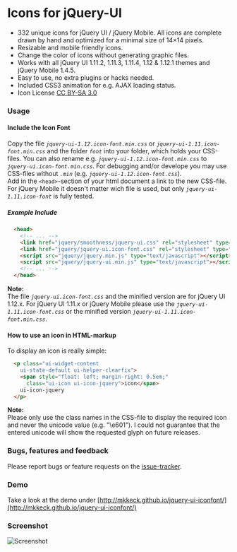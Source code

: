 # Icons for jQuery-UI #
* 332 unique icons for jQuery UI / jQuery Mobile. All icons are complete drawn by hand and optimized for a minimal size of 14×14 pixels. 
* Resizable and mobile friendly icons. 
* Change the color of icons without generating graphic files. 
* Works with all jQuery UI 1.11.2, 1.11.3, 1.11.4, 1.12 & 1.12.1 themes and jQuery Mobile 1.4.5. 
* Easy to use, no extra plugins or hacks needed. 
* Included CSS3 animation for e.g. AJAX loading status. 
* Icon License [CC BY-SA 3.0](https://creativecommons.org/licenses/by-sa/3.0/)


### Usage ###
#### Include the Icon Font ####
Copy the file _`jquery-ui-1.12.icon-font.min.css`_ or _`jquery-ui-1.11.icon-font.min.css`_ and the folder _`font`_ into your folder, 
which holds your CSS-files. You can also rename e.g. _`jquery-ui-1.12.icon-font.min.css`_ to _`jquery-ui.icon-font.min.css`_. For debugging and/or develope you may use CSS-files without _`.min`_ (e.g. _`jquery-ui-1.12.icon-font.css`_).  
Add in the `<head>`-section of your html document a link to the new CSS-file.  
For jQuery Mobile it doesn't matter wich file is used, but only _`jquery-ui-1.11.icon-font`_ is fully tested.

##### Example Include #####
```html
  <head>
    <!-- ... -->
    <link href="jquery/smoothness/jquery-ui.css" rel="stylesheet" type="text/css" /> 
    <link href="jquery/jquery-ui.icon-font.css" rel="stylesheet" type="text/css" /> 
    <script src="jquery/jquery.min.js" type="text/javascript"></script> 
    <script src="jquery/jquery-ui.min.js" type="text/javascript"></script> 
    <!-- ... --> 
  </head>
```
**Note:**  
The file _`jquery-ui.icon-font.css`_ and the minified version are for jQuery UI 1.12.x.
For jQuery UI 1.11.x or jQuery Mobile please use the _`jquery-ui-1.11.icon-font.css`_ or the minified
version _`jquery-ui-1.11.icon-font.min.css`_. 

#### How to use an icon in HTML-markup ####

To display an icon is really simple:
```html
  <p class="ui-widget-content
    ui-state-default ui-helper-clearfix">
    <span style="float: left; margin-right: 0.5em;"
      class="ui-icon ui-icon-jquery">icon</span>
    ui-icon-jquery
  </p>
```  

**Note:**  
Please only use the class names in the CSS-file to display the required icon and never the unicode value (e.g. "\e601"). I could not guarantee that the entered unicode will show the requested glyph on future releases.

### Bugs, features and feedback ###
Please report bugs or feature requests on the [issue-tracker](https://github.com/mkkeck/jquery-ui-iconfont/issues).


### Demo ###
Take a look at the demo under [http://mkkeck.github.io/jquery-ui-iconfont/](http://mkkeck.github.io/jquery-ui-iconfont/)

### Screenshot ###
![Screenshot](https://raw.githubusercontent.com/mkkeck/jquery-ui-iconfont/master/screen.png)
